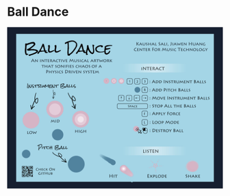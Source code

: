 # Ball Dance

![Image of Yaktocat](https://github.com/kaushalsali/ball-dance/blob/master/src/res/balldance.png)
